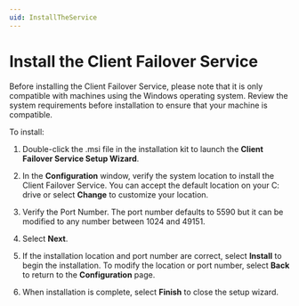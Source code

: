 ```yaml
---
uid: InstallTheService
---
```


# Install the Client Failover Service

Before installing the Client Failover Service, please note that it is only compatible with machines using the Windows operating system. Review the system requirements before installation to ensure that your machine is compatible.

To install:

1. Double-click the .msi file in the installation kit to launch the **Client Failover Service Setup Wizard**.

2. In the **Configuration** window, verify the system location to install the Client Failover Service. You can accept the default location on your C: drive or select **Change** to customize your location.

3. Verify the Port Number. The port number defaults to 5590 but it can be modified to any number between 1024 and 49151.

4. Select **Next**.

5. If the installation location and port number are correct, select **Install** to begin the installation. To modify the location or port number, select **Back** to return to the **Configuration** page.

6. When installation is complete, select **Finish** to close the setup wizard.
